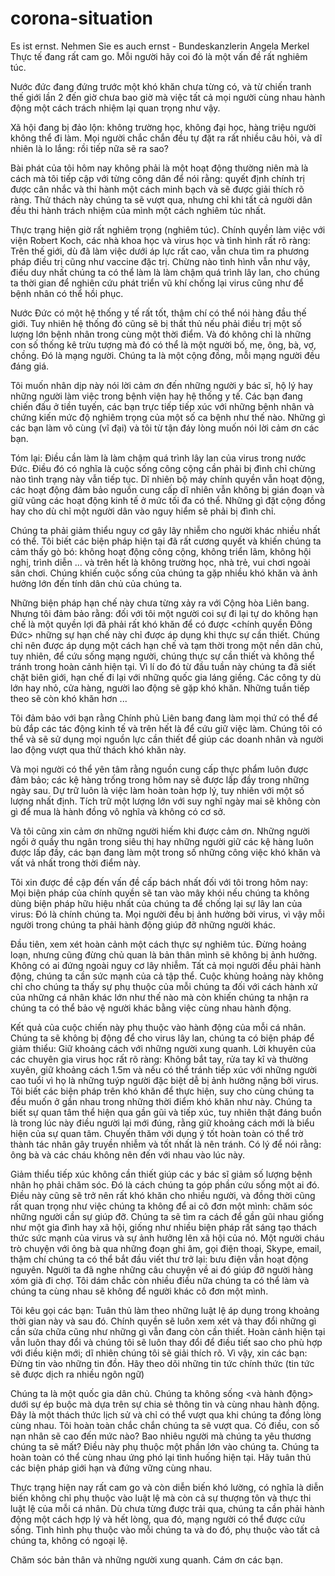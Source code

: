 # corona-situation

Es ist ernst. Nehmen Sie es auch ernst - Bundeskanzlerin Angela Merkel
Thực tế đang rất cam go. Mỗi người hãy coi đó là một vấn đề rất nghiêm túc.

Nước đức đang đứng trước một khó khăn chưa từng có, và từ chiến tranh thế giới lần 2 đến giờ chưa bao giờ mà việc tất cả mọi người cùng nhau hành động một cách trách nhiệm lại quan trọng như vậy.

Xã hội đang bị đảo lộn: không trường học, không đại học, hàng triệu người không thể đi làm. Mọi người chắc chắn đều tự đặt ra rất nhiều câu hỏi, và dĩ nhiên là lo lắng: rồi tiếp nữa sẽ ra sao?

Bài phát của tôi hôm nay không phải là một hoạt động thường niên mà là cách mà tôi tiếp cập với từng công dân để nói rằng: quyết định chính trị được cân nhắc và thi hành một cách minh bạch và sẽ được giải thích rõ ràng. Thử thách này chúng ta sẽ vượt qua, nhưng chỉ khi tất cả người dân đều thi hành trách nhiệm của mình một cách nghiêm túc nhất.

Thực trạng hiện giờ rất nghiêm trọng (nghiêm túc). Chính quyền làm việc với viện Robert Koch, các nhà khoa học và virus học và tình hình rất rõ ràng: Trên thế giới, dù đã làm việc dưới áp lực rất cao, vẫn chưa tìm ra phương pháp điều trị cũng như vaccine đặc trị. Chừng nào tình hình vẫn như vậy, điều duy nhất chúng ta có thể làm là làm chậm quá trình lây lan, cho chúng ta thời gian để nghiên cứu phát triển vũ khí chống lại virus cũng như để bệnh nhân có thể hồi phục.

Nước Đức có một hệ thống y tế rất tốt, thậm chí có thể nói hàng đầu thế giới. Tuy nhiên hệ thống đó cũng sẽ bị thất thủ nếu phải điều trị một số lượng lớn bệnh nhân trong cùng một thời điểm. Và đó không chỉ là những con số thống kê trừu tượng mà đó có thể là một người bố, mẹ, ông, bà, vợ, chồng. Đó là mạng người. Chúng ta là một cộng đồng, mỗi mạng người đều đáng giá.

Tôi muốn nhân dịp này nói lời cảm ơn đến những người y bác sĩ, hộ lý hay những người làm việc trong bệnh viện hay hệ thống y tế. Các bạn đang chiến đấu ở tiền tuyến, các bạn trực tiếp tiếp xúc với những bệnh nhân và chứng kiến mức độ nghiêm trọng của một số ca bệnh như thế nào. Những gì các bạn làm vô cùng (vĩ đại) và tôi từ tận đáy lòng muốn nói lời cảm ơn các bạn.

Tóm lại: Điều cần làm là làm chậm quá trình lây lan của virus trong nước Đức. Điều đó có nghĩa là cuộc sống công cộng cần phải bị đình chỉ chừng nào tình trạng này vẫn tiếp tục. Dĩ nhiên bộ máy chính quyền vẫn hoạt động, các hoạt động đảm bảo nguồn cung cấp dĩ nhiên vẫn không bị gián đoạn và giữ vũng các hoạt động kinh tế ở mức tối đa có thể. Những gì đặt cộng đồng hay cho dù chỉ một người dân vào nguy hiểm sẽ phải bị đình chỉ.

Chúng ta phải giảm thiểu nguy cơ gây lây nhiễm cho người khác nhiều nhất có thể. Tôi biết các biện pháp hiện tại đã rất cương quyết và khiến chúng ta cảm thấy gò bó: không hoạt động công cộng, không triển lãm, không hội nghị, trình diễn ... và trên hết là không trường học, nhà trẻ, vui chơi ngoài sân chơi. Chúng khiến cuộc sống của chúng ta gặp nhiều khó khăn và ảnh hưởng lớn đến tính dân chủ của chúng ta.

Những biện pháp hạn chế này chưa từng xảy ra với Cộng hòa Liên bang. Nhưng tôi đảm bảo rằng: đối với tôi   một người coi sự đi lại tự do không hạn chế là một quyền lợi đã phải rất khó khăn để có được <chính quyền Đông Đức>   những sự hạn chế này chỉ được áp dụng khi thực sự cần thiết. Chúng chỉ nên được áp dụng một cách hạn chế và tạm thời trong một nền dân chủ, tuy nhiên, để cứu sống mạng người, chúng thực sự cần thiết và không thể tránh trong hoàn cảnh hiện tại. Vì lí do đó từ đầu tuần này chúng ta đã siết chặt biên giới, hạn chế đi lại với những quốc gia láng giềng. Các công ty dù lớn hay nhỏ, cửa hàng, người lao động sẽ gặp khó khăn. Những tuần tiếp theo sẽ còn khó khăn hơn ...

Tôi đảm bảo với bạn rằng Chính phủ Liên bang đang làm mọi thứ có thể để bù đắp các tác động kinh tế   và trên hết là để cứu giữ việc làm. Chúng tôi có thể và sẽ sử dụng mọi nguồn lực cần thiết để giúp các doanh nhân và người lao động vượt qua thử thách khó khăn này.

Và mọi người có thể yên tâm rằng nguồn cung cấp thực phẩm luôn được đảm bảo; các kệ hàng trống trong hôm nay sẽ được lấp đầy trong những ngày sau. Dự trữ luôn là việc làm hoàn toàn hợp lý, tuy nhiên với một số lượng nhất định. Tích trữ một lượng lớn với suy nghĩ ngày mai sẽ không còn gì để mua là hành đồng vô nghĩa và không có cơ sở.

Và tôi cũng xin cảm ơn những người hiếm khi được cảm ơn. Những người ngồi ở quầy thu ngân trong siêu thị hay những người giữ các kệ hàng luôn được lấp đầy, các bạn đang làm một trong số những công việc khó khăn và vất vả nhất trong thời điểm này. 

Tôi xin được đề cập đến vấn đề cấp bách nhất đối với tôi trong hôm nay: Mọi biện pháp của chính quyền sẽ tan vào mây khói nếu chúng ta không dùng biện pháp hữu hiệu nhất của chúng ta để chống lại sự lây lan của virus: Đó là chính chúng ta. Mọi người đều bị ảnh hưởng bởi virus, vì vậy mỗi người trong chúng ta phải hành động giúp đỡ những người khác.

Đầu tiên, xem xét hoàn cảnh một cách thực sự nghiêm túc. Đừng hoảng loạn, nhưng cũng đừng chủ quan là bản thân mình sẽ không bị ảnh hưởng. Không có ai đứng ngoài nguy cơ lây nhiễm. Tất cả mọi người đều phải hành động, chúng ta cần sức mạnh của cả tập thể. Cuộc khủng hoảng này không chỉ cho chúng ta thấy sự phụ thuộc của mỗi chúng ta đối với cách hành xử của những cá nhân khác lớn như thế nào mà còn khiến chúng ta nhận ra chúng ta có thể bảo vệ người khác bằng việc cùng nhau hành động.

Kết quả của cuộc chiến này phụ thuộc vào hành động của mỗi cá nhân. Chúng ta sẽ không bị động để cho virus lây lan, chúng ta có biện pháp để giảm thiểu: Giữ khoảng cách với những người xung quanh. Lời khuyên của các chuyên gia virus học rất rõ ràng: Không bắt tay, rửa tay kĩ và thường xuyên, giữ khoảng cách 1.5m và nếu có thể tránh tiếp xúc với những người cao tuổi vì họ là những tuýp người đặc biệt dễ bị ảnh hưởng nặng bởi virus. Tôi biết các biện pháp trên khó khăn để thực hiện, suy cho cùng chúng ta đều muốn ở gần nhau trong những thời điểm khó khăn như này. Chúng ta biết sự quan tâm thể hiện qua gần gũi và tiếp xúc, tuy nhiên thật đáng buồn là trong lúc này điều người lại mới đúng, rằng giữ khoảng cách mới là biểu hiện của sự quan tâm. Chuyến thăm với dụng ý tốt hoàn toàn có thể trờ thành tác nhân gây truyền nhiễm và tốt nhất là nên tránh. Có lý để nói rằng: ông bà và các cháu không nên đến với nhau vào lúc này.

Giảm thiểu tiếp xúc không cần thiết giúp các y bác sĩ giảm số lượng bệnh nhân họ phải chăm sóc. Đó là cách chúng ta góp phần cứu sống một ai đó. Điều này cũng sẽ trở nên rất khó khăn cho nhiều người, và đồng thời cũng rất quan trọng như việc chúng ta không để ai cô đơn một mình: chăm sóc những người cần sự giúp đỡ. Chúng ta sẽ tìm ra cách để gần gũi nhau giống như một gia đình hay xã hội, giống như nhiều biện pháp rất sáng tạo thách thức sức mạnh của virus và sự ảnh hưởng lên xã hội của nó. Một người cháu trò chuyện với ông bà qua những đoạn ghi âm, gọi điện thoại, Skype, email, thậm chí chúng ta có thể bắt đầu viết thư trở lại: bưu điện vẫn hoạt động nguyên. Người ta đã nghe những câu chuyện về ai đó giúp đỡ người hàng xóm già đi chợ. Tôi dám chắc còn nhiều điều nữa chúng ta có thể làm và chúng ta cùng nhau sẽ không để người khác cô đơn một mình.

Tôi kêu gọi các bạn: Tuân thủ làm theo những luật lệ áp dụng trong khoảng thời gian này và sau đó. Chính quyền sẽ luôn xem xét và thay đổi những gì cần sửa chữa cũng như những gì vẫn đang còn cần thiết. Hoàn cảnh hiện tại vẫn luôn thay đổi và chúng tôi sẽ luôn thay đổi để điều tiết sao cho phù hợp với điều kiện mới; dĩ nhiên chúng tôi sẽ giải thích rõ. Vì vậy, xin các bạn: Đừng tin vào những tin đồn. Hãy theo dõi những tin tức chính thức (tin tức sẽ được dịch ra nhiều ngôn ngữ)

Chúng ta là một quốc gia dân chủ. Chúng ta không sống <và hành động> dưới sự ép buộc mà dựa trên sự chia sẻ thông tin và cùng nhau hành động. Đây là một thách thức lịch sử và chỉ có thể vượt qua khi chúng ta đồng lòng cùng nhau. Tôi hoàn toàn chắc chắn chúng ta sẽ vượt qua. Có điều, con số nạn nhân sẽ cao đến mức nào? Bao nhiêu người mà chúng ta yêu thương chúng ta sẽ mất? Điều này phụ thuộc một phần lớn vào chúng ta. Chúng ta hoàn toàn có thể cùng nhau ứng phó lại tình huống hiện tại. Hãy tuân thủ các biện pháp giới hạn và đứng vững cùng nhau.

Thực trạng hiện nay rất cam go và còn diễn biến khó lường, có nghĩa là diễn biến không chỉ phụ thuộc vào luật lệ mà còn cả sự thượng tôn và thực thi luật lệ của mỗi cá nhân. Dù chưa từng được trải qua, chúng ta cần phải hành động một cách hợp lý và hết lòng, qua đó, mạng người có thể được cứu sống. Tình hình phụ thuộc vào mỗi chúng ta và do đó, phụ thuộc vào tất cả chúng ta, không có ngoại lệ.

Chăm sóc bản thân và những người xung quanh. Cám ơn các bạn.
